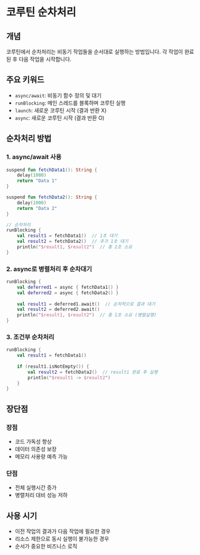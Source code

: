 # 코루틴 순차처리

## 개념
코루틴에서 순차처리는 비동기 작업들을 순서대로 실행하는 방법입니다. 각 작업이 완료된 후 다음 작업을 시작합니다.

## 주요 키워드
- `async/await`: 비동기 함수 정의 및 대기
- `runBlocking`: 메인 스레드를 블록하며 코루틴 실행
- `launch`: 새로운 코루틴 시작 (결과 반환 X)
- `async`: 새로운 코루틴 시작 (결과 반환 O)

## 순차처리 방법

### 1. async/await 사용
```kotlin
suspend fun fetchData1(): String {
    delay(1000)
    return "Data 1"
}

suspend fun fetchData2(): String {
    delay(1000) 
    return "Data 2"
}

// 순차처리
runBlocking {
    val result1 = fetchData1()  // 1초 대기
    val result2 = fetchData2()  // 추가 1초 대기
    println("$result1, $result2")  // 총 2초 소요
}
```

### 2. async로 병렬처리 후 순차대기
```kotlin
runBlocking {
    val deferred1 = async { fetchData1() }
    val deferred2 = async { fetchData2() }
    
    val result1 = deferred1.await()  // 순차적으로 결과 대기
    val result2 = deferred2.await()
    println("$result1, $result2")  // 총 1초 소요 (병렬실행)
}
```

### 3. 조건부 순차처리
```kotlin
runBlocking {
    val result1 = fetchData1()
    
    if (result1.isNotEmpty()) {
        val result2 = fetchData2()  // result1 완료 후 실행
        println("$result1 -> $result2")
    }
}
```

## 장단점

### 장점
- 코드 가독성 향상
- 데이터 의존성 보장
- 메모리 사용량 예측 가능

### 단점
- 전체 실행시간 증가
- 병렬처리 대비 성능 저하

## 사용 시기
- 이전 작업의 결과가 다음 작업에 필요한 경우
- 리소스 제한으로 동시 실행이 불가능한 경우
- 순서가 중요한 비즈니스 로직